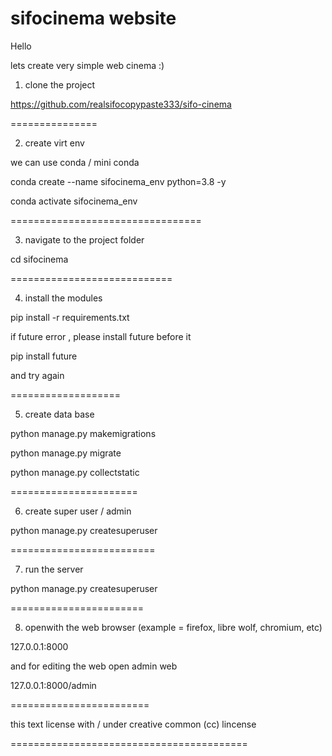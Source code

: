 # sifocinema website

Hello

lets create very simple web cinema :)


1. clone the project

https://github.com/realsifocopypaste333/sifo-cinema

===============

2. create virt env 
 
we can use conda / mini conda

conda create --name sifocinema_env python=3.8 -y

conda activate sifocinema_env

=================================

3. navigate to the project folder

cd sifocinema


============================

4. install the modules

pip install -r  requirements.txt


if future error , please install future before it

pip install future

and try again

===================

5. create data base

python manage.py makemigrations

python manage.py migrate

python manage.py collectstatic

======================

6. create super user / admin

python manage.py createsuperuser

=========================

7. run the server

python manage.py createsuperuser

=======================

8. openwith the web browser (example = firefox, libre wolf, chromium, etc)

127.0.0.1:8000

and for editing the web open admin web

127.0.0.1:8000/admin


========================

this text license with / under creative common (cc) lincense

=========================================
